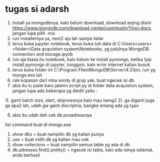 # tugas si adarsh
1. install ya mongodbnya, kalo belum download, download anjing disini https://www.mongodb.com/download-center/community?jmp=docs, jangan lupa pilih .msi
2. run installernya ya, next2 aja lah sampe kelar
3. terus buka jupyter notebook, terus buka tuh data di C:\Users\<users>\<folder>\Data acquistion system\Notebooks, yg judulnya MongoDB connection and storage.ipynb
4. run aja biasa itu notebook, kalo belum ke install pymongo, ketika !pip install pymongo di jupyter, tungguin, kalo error internet kalian busuk
5. terus buka folder ini C:\Program Files\MongoDB\Server\4.2\bin, run yg mongo.exe lah
6. cek kopasan dari mba windy di grup yak, buat ngecek isi db
7. abis itu lu pade baru jalanin script.py di folder data acquistion system, jangan lupa ada beberapa yg diedit yaitu :

1). ganti batch size, start, skiprowsnya kalo mau iseng2
2). ga diganti juga ga apa2 lah, udah gw ganti discriptna, bangke emang ada yg typo

8. abis itu udah deh cek db.posadressnya



list command buat di mongo.exe
1. show dbs = buat nampilin db yg kalian punya
2. use <nama db> = buat milih db yg kalian mau cek
3. show collectons = buat nampilin semua table yg ada di db
4. db.adresses.find().pretty() = ngecek isi table, kalo ada isinya selamat, anda berhasil
